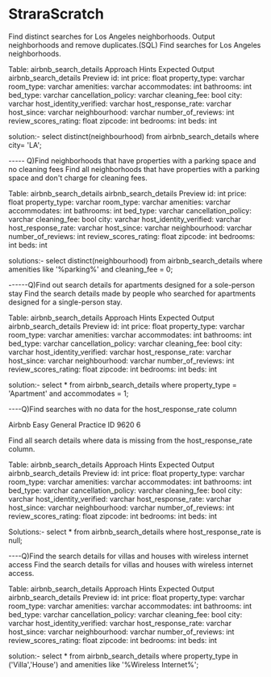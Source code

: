 # StraraScratch
Find distinct searches for Los Angeles neighborhoods. Output neighborhoods and remove duplicates.(SQL)
Find searches for Los Angeles neighborhoods.

Table: airbnb_search_details
Approach Hints
Expected Output
airbnb_search_details
Preview
id:
int
price:
float
property_type:
varchar
room_type:
varchar
amenities:
varchar
accommodates:
int
bathrooms:
int
bed_type:
varchar
cancellation_policy:
varchar
cleaning_fee:
bool
city:
varchar
host_identity_verified:
varchar
host_response_rate:
varchar
host_since:
varchar
neighbourhood:
varchar
number_of_reviews:
int
review_scores_rating:
float
zipcode:
int
bedrooms:
int
beds:
int

solution:-
select distinct(neighbourhood) from airbnb_search_details where city= 'LA';

----- Q)Find neighborhoods that have properties with a parking space and no cleaning fees
Find all neighborhoods that have properties with a parking space and don't charge for cleaning fees.

Table: airbnb_search_details
airbnb_search_details
Preview
id:
int
price:
float
property_type:
varchar
room_type:
varchar
amenities:
varchar
accommodates:
int
bathrooms:
int
bed_type:
varchar
cancellation_policy:
varchar
cleaning_fee:
bool
city:
varchar
host_identity_verified:
varchar
host_response_rate:
varchar
host_since:
varchar
neighbourhood:
varchar
number_of_reviews:
int
review_scores_rating:
float
zipcode:
int
bedrooms:
int
beds:
int

solutions:-
select distinct(neighbourhood) from airbnb_search_details where amenities like '%parking%' and cleaning_fee = 0;

------Q)Find out search details for apartments designed for a sole-person stay
Find the search details made by people who searched for apartments designed for a single-person stay.

Table: airbnb_search_details
Approach Hints
Expected Output
airbnb_search_details
Preview
id:
int
price:
float
property_type:
varchar
room_type:
varchar
amenities:
varchar
accommodates:
int
bathrooms:
int
bed_type:
varchar
cancellation_policy:
varchar
cleaning_fee:
bool
city:
varchar
host_identity_verified:
varchar
host_response_rate:
varchar
host_since:
varchar
neighbourhood:
varchar
number_of_reviews:
int
review_scores_rating:
float
zipcode:
int
bedrooms:
int
beds:
int

solution:-
select * from airbnb_search_details where property_type = 'Apartment' and accommodates = 1;

----Q)Find searches with no data for the host_response_rate column


Airbnb
Easy
General Practice
ID 9620
6

Find all search details where data is missing from the host_response_rate column.

Table: airbnb_search_details
Approach Hints
Expected Output
airbnb_search_details
Preview
id:
int
price:
float
property_type:
varchar
room_type:
varchar
amenities:
varchar
accommodates:
int
bathrooms:
int
bed_type:
varchar
cancellation_policy:
varchar
cleaning_fee:
bool
city:
varchar
host_identity_verified:
varchar
host_response_rate:
varchar
host_since:
varchar
neighbourhood:
varchar
number_of_reviews:
int
review_scores_rating:
float
zipcode:
int
bedrooms:
int
beds:
int

Solutions:-
select * from airbnb_search_details where host_response_rate is  null;

----Q)Find the search details for villas and houses with wireless internet access
Find the search details for villas and houses with wireless internet access.

Table: airbnb_search_details
Approach Hints
Expected Output
airbnb_search_details
Preview
id:
int
price:
float
property_type:
varchar
room_type:
varchar
amenities:
varchar
accommodates:
int
bathrooms:
int
bed_type:
varchar
cancellation_policy:
varchar
cleaning_fee:
bool
city:
varchar
host_identity_verified:
varchar
host_response_rate:
varchar
host_since:
varchar
neighbourhood:
varchar
number_of_reviews:
int
review_scores_rating:
float
zipcode:
int
bedrooms:
int
beds:
int


solution:-
select * from airbnb_search_details where property_type in ('Villa','House') and amenities like '%Wireless Internet%';
